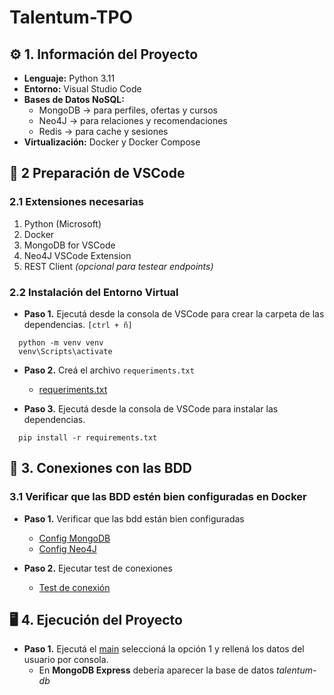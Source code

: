 # Talentum-TPO
## ⚙️ 1. Información del Proyecto

- **Lenguaje:** Python 3.11  
- **Entorno:** Visual Studio Code  
- **Bases de Datos NoSQL:**  
  - MongoDB → para perfiles, ofertas y cursos  
  - Neo4J → para relaciones y recomendaciones  
  - Redis → para cache y sesiones  
- **Virtualización:** Docker y Docker Compose

## 🧩 2 Preparación de VSCode
### 2.1 Extensiones necesarias

1. Python (Microsoft)  
2. Docker  
3. MongoDB for VSCode  
4. Neo4J VSCode Extension  
5. REST Client *(opcional para testear endpoints)*  

### 2.2 Instalación del Entorno Virtual

- **Paso 1.** Ejecutá desde la consola de VSCode para crear la carpeta de las dependencias. `[ctrl + ñ]`
```
  python -m venv venv
  venv\Scripts\activate
```

- **Paso 2.** Creá el archivo `requeriments.txt`
  - [requeriments.txt](talentum-plus/requeriments.txt)

- **Paso 3.** Ejecutá desde la consola de VSCode para instalar las dependencias.
```
  pip install -r requirements.txt
```

## 🔗 3. Conexiones con las BDD
### 3.1 Verificar que las BDD estén bien configuradas en Docker

- **Paso 1.** Verificar que las bdd están bien configuradas
  - [Config MongoDB](talentum-plus/BDD%20Congif/MongoDB.txt)
  - [Config Neo4J](talentum-plus/BDD%20Congif/Neo4J.txt)
  
- **Paso 2.** Ejecutar test de conexiones
  - [Test de conexión](talentum-plus/src/config/test_database_conection.py)
    
## 🖥️ 4. Ejecución del Proyecto

- **Paso 1.** Ejecutá el [main](talentum-plus/src/main.py) seleccioná la opción 1 y rellená los datos del usuario por consola.
  - En **MongoDB Express** debería aparecer la base de datos *talentum-db*
